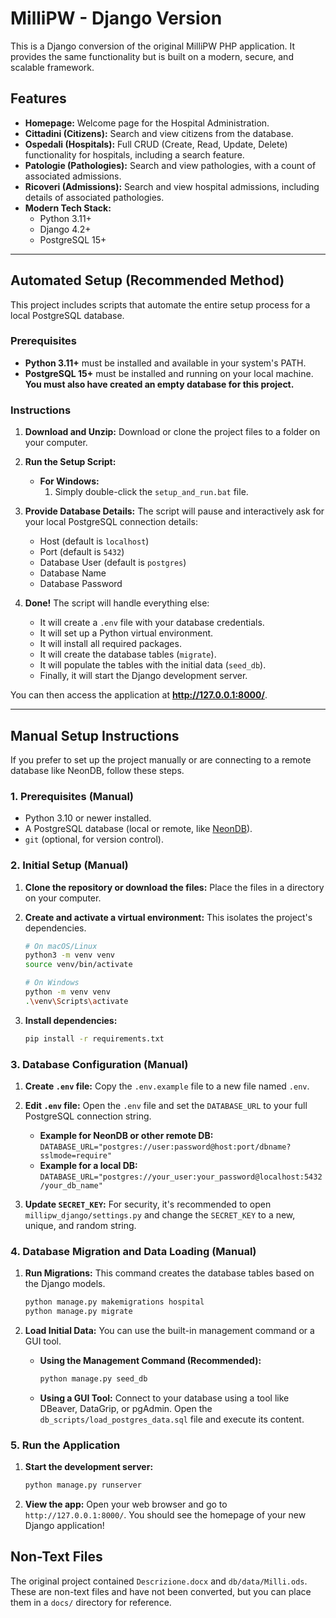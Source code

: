 # MilliPW - Django Version

This is a Django conversion of the original MilliPW PHP application. It provides the same functionality but is built on a modern, secure, and scalable framework.

## Features

*   **Homepage:** Welcome page for the Hospital Administration.
*   **Cittadini (Citizens):** Search and view citizens from the database.
*   **Ospedali (Hospitals):** Full CRUD (Create, Read, Update, Delete) functionality for hospitals, including a search feature.
*   **Patologie (Pathologies):** Search and view pathologies, with a count of associated admissions.
*   **Ricoveri (Admissions):** Search and view hospital admissions, including details of associated pathologies.
*   **Modern Tech Stack:**
    *   Python 3.11+
    *   Django 4.2+
    *   PostgreSQL 15+

---

## Automated Setup (Recommended Method)

This project includes scripts that automate the entire setup process for a local PostgreSQL database.

### Prerequisites

*   **Python 3.11+** must be installed and available in your system's PATH.
*   **PostgreSQL 15+** must be installed and running on your local machine. **You must also have created an empty database for this project.**

### Instructions

1.  **Download and Unzip:** Download or clone the project files to a folder on your computer.

2.  **Run the Setup Script:**
    *   **For Windows:**
        1.  Simply double-click the `setup_and_run.bat` file.

3.  **Provide Database Details:** The script will pause and interactively ask for your local PostgreSQL connection details:
    *   Host (default is `localhost`)
    *   Port (default is `5432`)
    *   Database User (default is `postgres`)
    *   Database Name
    *   Database Password

4.  **Done!** The script will handle everything else:
    *   It will create a `.env` file with your database credentials.
    *   It will set up a Python virtual environment.
    *   It will install all required packages.
    *   It will create the database tables (`migrate`).
    *   It will populate the tables with the initial data (`seed_db`).
    *   Finally, it will start the Django development server.

You can then access the application at **http://127.0.0.1:8000/**.

---

## Manual Setup Instructions

If you prefer to set up the project manually or are connecting to a remote database like NeonDB, follow these steps.

### 1. Prerequisites (Manual)

*   Python 3.10 or newer installed.
*   A PostgreSQL database (local or remote, like [NeonDB](https://neon.tech)).
*   `git` (optional, for version control).

### 2. Initial Setup (Manual)

1.  **Clone the repository or download the files:**
    Place the files in a directory on your computer.

2.  **Create and activate a virtual environment:**
    This isolates the project's dependencies.
    ```bash
    # On macOS/Linux
    python3 -m venv venv
    source venv/bin/activate

    # On Windows
    python -m venv venv
    .\venv\Scripts\activate
    ```

3.  **Install dependencies:**
    ```bash
    pip install -r requirements.txt
    ```

### 3. Database Configuration (Manual)

1.  **Create `.env` file:**
    Copy the `.env.example` file to a new file named `.env`.

2.  **Edit `.env` file:**
    Open the `.env` file and set the `DATABASE_URL` to your full PostgreSQL connection string.
    *   **Example for NeonDB or other remote DB:**
        `DATABASE_URL="postgres://user:password@host:port/dbname?sslmode=require"`
    *   **Example for a local DB:**
        `DATABASE_URL="postgres://your_user:your_password@localhost:5432/your_db_name"`

3.  **Update `SECRET_KEY`:** For security, it's recommended to open `millipw_django/settings.py` and change the `SECRET_KEY` to a new, unique, and random string.

### 4. Database Migration and Data Loading (Manual)

1.  **Run Migrations:**
    This command creates the database tables based on the Django models.
    ```bash
    python manage.py makemigrations hospital
    python manage.py migrate
    ```

2.  **Load Initial Data:**
    You can use the built-in management command or a GUI tool.
    *   **Using the Management Command (Recommended):**
        ```bash
        python manage.py seed_db
        ```
    *   **Using a GUI Tool:** Connect to your database using a tool like DBeaver, DataGrip, or pgAdmin. Open the `db_scripts/load_postgres_data.sql` file and execute its content.

### 5. Run the Application

1.  **Start the development server:**
    ```bash
    python manage.py runserver
    ```

2.  **View the app:**
    Open your web browser and go to `http://127.0.0.1:8000/`. You should see the homepage of your new Django application!

## Non-Text Files

The original project contained `Descrizione.docx` and `db/data/Milli.ods`. These are non-text files and have not been converted, but you can place them in a `docs/` directory for reference.